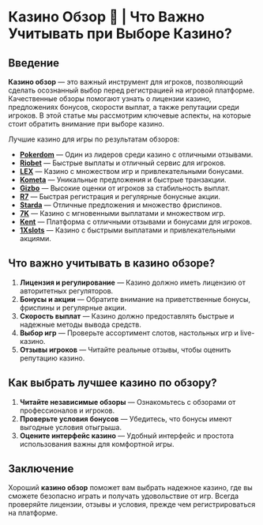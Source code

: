 # Казино Обзор 🎲 | Что Важно Учитывать при Выборе Казино?

## Введение

**Казино обзор** — это важный инструмент для игроков, позволяющий сделать осознанный выбор перед регистрацией на игровой платформе. Качественные обзоры помогают узнать о лицензии казино, предложениях бонусов, скорости выплат, а также репутации среди игроков. В этой статье мы рассмотрим ключевые аспекты, на которые стоит обратить внимание при выборе казино.

Лучшие казино для игры по результатам обзоров:

- **[Pokerdom](https://brandplay.link/4k77v2yx)** — Один из лидеров среди казино с отличными отзывами.
- **[Riobet](https://brandplay.link/7xBLTPyj)** — Быстрые выплаты и отличный сервис для игроков.
- **[LEX](https://brandplay.link/zW4hdDFV)** — Казино с множеством игр и привлекательными бонусами.
- **[Kometa](https://brandplay.link/8ZymQJV8)** — Уникальные предложения и быстрые транзакции.
- **[Gizbo](https://brandplay.link/bprXw4YV)** — Высокие оценки от игроков за стабильность выплат.
- **[R7](https://brandplay.link/bMd3Yjsw)** — Быстрая регистрация и регулярные бонусные акции.
- **[Starda](https://brandplay.link/fB7xwRFL)** — Отличные предложения и множество фриспинов.
- **[7K](https://brandplay.link/BvQyFShp)** — Казино с мгновенными выплатами и множеством игр.
- **[Kent](https://brandplay.link/Fv2WP3js)** — Платформа с отличными отзывами и бонусами для игроков.
- **[1Xslots](https://brandplay.link/hSB1khtr)** — Казино с быстрыми выплатами и привлекательными акциями.

## Что важно учитывать в казино обзоре?

1. **Лицензия и регулирование** — Казино должно иметь лицензию от авторитетных регуляторов.
2. **Бонусы и акции** — Обратите внимание на приветственные бонусы, фриспины и регулярные акции.
3. **Скорость выплат** — Казино должно предоставлять быстрые и надежные методы вывода средств.
4. **Выбор игр** — Проверьте ассортимент слотов, настольных игр и live-казино.
5. **Отзывы игроков** — Читайте реальные отзывы, чтобы оценить репутацию казино.

## Как выбрать лучшее казино по обзору?

1. **Читайте независимые обзоры** — Ознакомьтесь с обзорами от профессионалов и игроков.
2. **Проверьте условия бонусов** — Убедитесь, что бонусы имеют выгодные условия отыгрыша.
3. **Оцените интерфейс казино** — Удобный интерфейс и простота использования важны для комфортной игры.

## Заключение

Хороший **казино обзор** поможет вам выбрать надежное казино, где вы сможете безопасно играть и получать удовольствие от игр. Всегда проверяйте лицензии, отзывы и условия, прежде чем регистрироваться на платформе.
